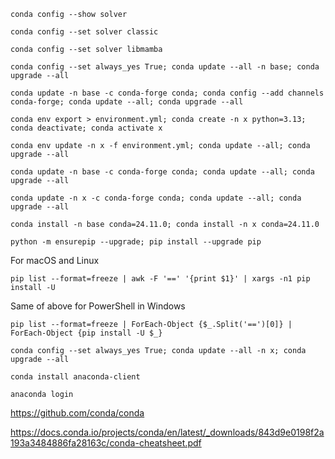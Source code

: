 ```
conda config --show solver
```

```
conda config --set solver classic
```

```
conda config --set solver libmamba
```

```
conda config --set always_yes True; conda update --all -n base; conda upgrade --all
```

```
conda update -n base -c conda-forge conda; conda config --add channels conda-forge; conda update --all; conda upgrade --all
```

```
conda env export > environment.yml; conda create -n x python=3.13; conda deactivate; conda activate x
```

```
conda env update -n x -f environment.yml; conda update --all; conda upgrade --all
```

```
conda update -n base -c conda-forge conda; conda update --all; conda upgrade --all
```

```
conda update -n x -c conda-forge conda; conda update --all; conda upgrade --all
```

```
conda install -n base conda=24.11.0; conda install -n x conda=24.11.0
```

```
python -m ensurepip --upgrade; pip install --upgrade pip
```

For macOS and Linux
```
pip list --format=freeze | awk -F '==' '{print $1}' | xargs -n1 pip install -U
```

Same of above for PowerShell in Windows
```
pip list --format=freeze | ForEach-Object {$_.Split('==')[0]} | ForEach-Object {pip install -U $_}
```

```
conda config --set always_yes True; conda update --all -n x; conda upgrade --all
```

```
conda install anaconda-client
```

```
anaconda login
```

https://github.com/conda/conda

https://docs.conda.io/projects/conda/en/latest/_downloads/843d9e0198f2a193a3484886fa28163c/conda-cheatsheet.pdf
